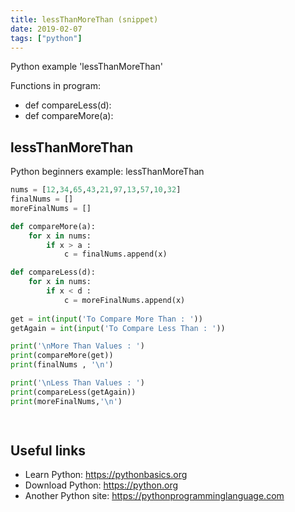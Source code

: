 ```yaml
---
title: lessThanMoreThan (snippet)
date: 2019-02-07
tags: ["python"]
---
```

Python example 'lessThanMoreThan'

Functions in program: 
* def compareLess(d):
* def compareMore(a):

## lessThanMoreThan

Python beginners example: lessThanMoreThan

```python
nums = [12,34,65,43,21,97,13,57,10,32]
finalNums = []
moreFinalNums = []

def compareMore(a):
	for x in nums:
		if x > a :
			c = finalNums.append(x)

def compareLess(d):
	for x in nums:
		if x < d :
			c = moreFinalNums.append(x)
		
get = int(input('To Compare More Than : '))
getAgain = int(input('To Compare Less Than : '))

print('\nMore Than Values : ')
print(compareMore(get))
print(finalNums , '\n')

print('\nLess Than Values : ')
print(compareLess(getAgain))
print(moreFinalNums,'\n')

			

```

## Useful links

- Learn Python: https://pythonbasics.org
- Download Python: https://python.org
- Another Python site: https://pythonprogramminglanguage.com
